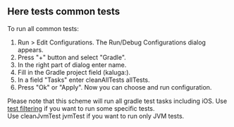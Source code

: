## Here tests common tests

To run all common tests:
1. Run > Edit Configurations. The Run/Debug Configurations dialog appears.
2. Press "+" button and select "Gradle".
3. In the right part of dialog enter name.
4. Fill in the Gradle project field (kaluga:<your module>).
5. In a field "Tasks" enter cleanAllTests allTests.
6. Press "Ok" or "Apply". Now you can choose and run configuration.

Please note that this scheme will run all gradle test tasks including iOS. Use [test filtering](https://docs.gradle.org/current/userguide/java_testing.html#test_filtering) if you want to run some specific tests.   
Use cleanJvmTest jvmTest if you want to run only JVM tests.
